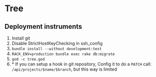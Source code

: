 # Tree

## Deployment instruments
1. Install git
2. Disable StrictHostKeyChecking in ssh_config
3. `bundle install --without development:test`
4. `RACK_ENV=production bundle exec rake db:migrate`
5. `god -c tree.god`
6. \* If you can setup a hook in git repository,
    Config it to do a `PATCH` call: `/api/projects/$name/$branch`,
    but this way is limited
